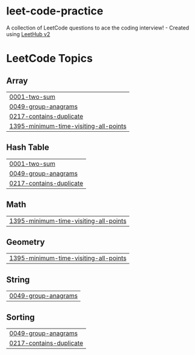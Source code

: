 # leet-code-practice
A collection of LeetCode questions to ace the coding interview! - Created using [LeetHub v2](https://github.com/arunbhardwaj/LeetHub-2.0)

<!---LeetCode Topics Start-->
# LeetCode Topics
## Array
|  |
| ------- |
| [0001-two-sum](https://github.com/steveweenie/leet-code-practice/tree/master/0001-two-sum) |
| [0049-group-anagrams](https://github.com/steveweenie/leet-code-practice/tree/master/0049-group-anagrams) |
| [0217-contains-duplicate](https://github.com/steveweenie/leet-code-practice/tree/master/0217-contains-duplicate) |
| [1395-minimum-time-visiting-all-points](https://github.com/steveweenie/leet-code-practice/tree/master/1395-minimum-time-visiting-all-points) |
## Hash Table
|  |
| ------- |
| [0001-two-sum](https://github.com/steveweenie/leet-code-practice/tree/master/0001-two-sum) |
| [0049-group-anagrams](https://github.com/steveweenie/leet-code-practice/tree/master/0049-group-anagrams) |
| [0217-contains-duplicate](https://github.com/steveweenie/leet-code-practice/tree/master/0217-contains-duplicate) |
## Math
|  |
| ------- |
| [1395-minimum-time-visiting-all-points](https://github.com/steveweenie/leet-code-practice/tree/master/1395-minimum-time-visiting-all-points) |
## Geometry
|  |
| ------- |
| [1395-minimum-time-visiting-all-points](https://github.com/steveweenie/leet-code-practice/tree/master/1395-minimum-time-visiting-all-points) |
## String
|  |
| ------- |
| [0049-group-anagrams](https://github.com/steveweenie/leet-code-practice/tree/master/0049-group-anagrams) |
## Sorting
|  |
| ------- |
| [0049-group-anagrams](https://github.com/steveweenie/leet-code-practice/tree/master/0049-group-anagrams) |
| [0217-contains-duplicate](https://github.com/steveweenie/leet-code-practice/tree/master/0217-contains-duplicate) |
<!---LeetCode Topics End-->